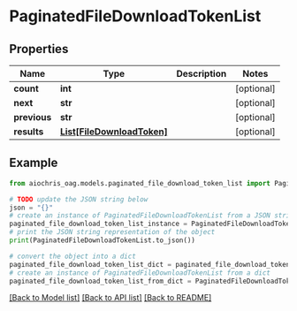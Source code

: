 # PaginatedFileDownloadTokenList


## Properties

Name | Type | Description | Notes
------------ | ------------- | ------------- | -------------
**count** | **int** |  | [optional] 
**next** | **str** |  | [optional] 
**previous** | **str** |  | [optional] 
**results** | [**List[FileDownloadToken]**](FileDownloadToken.md) |  | [optional] 

## Example

```python
from aiochris_oag.models.paginated_file_download_token_list import PaginatedFileDownloadTokenList

# TODO update the JSON string below
json = "{}"
# create an instance of PaginatedFileDownloadTokenList from a JSON string
paginated_file_download_token_list_instance = PaginatedFileDownloadTokenList.from_json(json)
# print the JSON string representation of the object
print(PaginatedFileDownloadTokenList.to_json())

# convert the object into a dict
paginated_file_download_token_list_dict = paginated_file_download_token_list_instance.to_dict()
# create an instance of PaginatedFileDownloadTokenList from a dict
paginated_file_download_token_list_from_dict = PaginatedFileDownloadTokenList.from_dict(paginated_file_download_token_list_dict)
```
[[Back to Model list]](../README.md#documentation-for-models) [[Back to API list]](../README.md#documentation-for-api-endpoints) [[Back to README]](../README.md)


